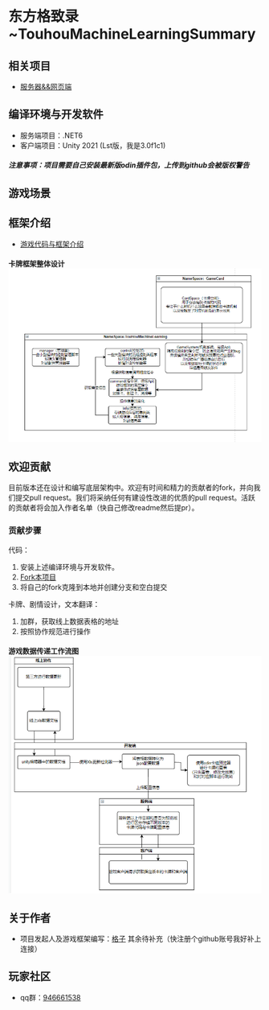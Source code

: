 # 东方格致录~TouhouMachineLearningSummary


## 相关项目
+ [服务器&&网页端](https://github.com/red-gezi/TouhouMachineLearning2022/tree/main/OtherSolution)

## 编译环境与开发软件

+ 服务端项目：.NET6
+ 客户端项目：Unity 2021 (Lst版，我是3.0f1c1)
##### 注意事项：项目需要自己安装最新版odin插件包，上传到github会被版权警告
## 游戏场景

## 框架介绍
+ [游戏代码与框架介绍](https://github.com/red-gezi/TouhouMachineLearning-2021/tree/master/Assets/Script)
#### 卡牌框架整体设计![程序框架.png](/img/程序框架.png)
## 欢迎贡献

目前版本还在设计和编写底层架构中。欢迎有时间和精力的贡献者的fork，并向我们提交pull request。我们将采纳任何有建设性改进的优质的pull request。活跃的贡献者将会加入作者名单（快自己修改readme然后提pr）。

### 贡献步骤
代码：
1. 安装上述编译环境与开发软件。
2. [Fork本项目](https://github.com/red-gezi/TouhouMachineLearning-2021/fork)
3. 将自己的fork克隆到本地并创建分支和空白提交

卡牌、剧情设计，文本翻译：
1. 加群，获取线上数据表格的地址
2. 按照协作规范进行操作
#### 游戏数据传递工作流图![线上数据传递工作流.png](/img/线上数据传递工作流.png)



## 关于作者

+ 项目发起人及游戏框架编写：<a href="https://github.com/red-gezi">格子</a>
其余待补充（快注册个github账号我好补上连接）

## 玩家社区
+ qq群：[946661538](https://jq.qq.com/?_wv=1027&k=oVVqfQpd)

